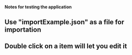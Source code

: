 #### Notes for testing the application

## Use "importExample.json" as a file for importation

## Double click on a item will let you edit it
